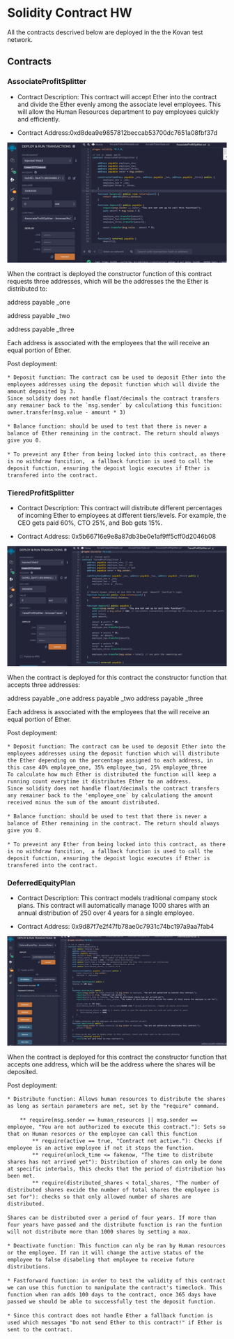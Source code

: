 # Solidity Contract HW

All the contracts descrived below are deployed in the the Kovan test network.

## Contracts

### AssociateProfitSplitter

* Contract Description: This contract will accept Ether into the contract and divide the Ether evenly among the associate level employees. This will allow the Human Resources department to pay employees quickly and efficiently.
		
* Contract Address:0xd8dea9e9857812beccab53700dc7651a08fbf37d

![](AssociateProfitSplitter.JPG)

When the contract is deployed the constructor function of this contract requests three addresses, which will be the addresses the the Ether is distributed to:

address payable _one

address payable _two

address payable _three

Each address is associated with the employees that the will receive an equal portion of Ether.


Post deployment:
	
	* Deposit function: The contract can be used to deposit Ether into the employees addresses using the deposit function which will divide the amount deposited by 3.
	Since solidity does not handle float/decimals the contract transfers any remainer back to the `msg.sender` by calculationg this funcition: owner.transfer(msg.value - amount * 3)

	* Balance function: should be used to test that there is never a balance of Ether remaining in the contract. The return should always give you 0.

	* To preveint any Ether from being locked into this contract, as there is no withdraw funcition,  a fallback function is used to call the deposit function, ensuring the depoist logic executes if Ether is transfered into the contract.

### TieredProfitSplitter

* Contract Description: This contract will distribute different percentages of incoming Ether to employees at different tiers/levels. For example, the CEO gets paid 60%, CTO 25%, and Bob gets 15%.

* Contract Address: 0x5b66716e9e8a87db3be0e1af9ff5cff0d2046b08

![](TieredProfitSplitter.JPG)
	
When the contract is deployed for this contract the constructor function that accepts three addresses:

address payable _one
address payable _two
address payable _three

Each address is associated with the employees that the will receive an equal portion of Ether.


Post deployment:

	* Deposit function: The contract can be used to deposit Ether into the employees addresses using the deposit function which will distribute the Ether depending on the percentage assigned to each address, in this case 40% employee_one, 35% employee_two, 25% employee_three
	To calculate how much Ether is distributed the function will keep a running count everytime it distributes Ether to an address. 
	Since solidity does not handle float/decimals the contract transfers any remainer back to the 'employee_one` by calculationg the amount received minus the sum of the amount distributed.

	* Balance function: should be used to test that there is never a balance of Ether remaining in the contract. The return should always give you 0.

	* To preveint any Ether from being locked into this contract, as there is no withdraw funcition,  a fallback function is used to call the deposit function, ensuring the depoist logic executes if Ether is transfered into the contract.

### DeferredEquityPlan

* Contract Description: This contract models traditional company stock plans. This contract will automatically manage 1000 shares with an annual distribution of 250 over 4 years for a single employee.

* Contract Address: 0x9d87f7e2f47fb78ae0c7931c74bc197a9aa7fab4

![](profitsplitter_1st_transaction.JPG)

When the contract is deployed for this contract the constructor function that accepts one address, which will be the address where the shares will be deposited.

Post deployment:

	* Distribute function: Allows human resources to distribute the shares as long as sertain parameters are met, set by the "require" command.

		** require(msg.sender == human_resources || msg.sender == employee, "You are not authorized to execute this contract."): Sets so that on Human resorces or the employee can call this function
        	** require(active == true, "Contract not active."): Checks if employee is an active employee if not it stops the function.
        	** require(unlock_time <= fakenow, "The time to distribute shares has not arrived yet"): Distribution of shares can only be done at specific interbals, this checks that the period of distribution has been met.
        	** require(distributed_shares < total_shares, "The number of distributed shares excide the number of total shares the employee is set for"): checks so that only allowed number of shares are distributed.
		
	Shares can be distributed over a period of four years. If more than four years have passed and the distribute function is ran the funtion will not distribute more than 1000 shares by setting a max.

	* Deactivate function: This function can nly be ran by Human resources or the employee. If ran it will change the active status of the employee to false disabeling that employee to receive future distributions.

	* Fastforward function: in order to test the validity of this contract we can use this function to manipulate the contract's timeclock. This function when ran adds 100 days to the contract, once 365 days have passed we should be able to successfully test the deposit function.

	* Since this contract does not handle Ether a fallback function is used which messages "Do not send Ether to this contract!" if Ether is sent to the contract.


